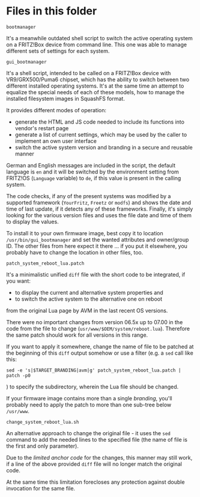 # Files in this folder

`bootmanager`

It's a meanwhile outdated shell script to switch the active operating system on a FRITZ!Box device from command line. This one was able to manage different sets of settings for each system.

`gui_bootmanager`

It's a shell script, intended to be called on a FRITZ!Box device with VR9/GRX500/Puma6 chipset, which has the ability to switch between two different installed operating systems. It's at the same time an attempt to equalize the special needs of each of these models, how to manage the installed filesystem images in SquashFS format.

It provides different modes of operation:

- generate the HTML and JS code needed to include its functions into vendor's restart page
- generate a list of current settings, which may be used by the caller to implement an own user interface
- switch the active system version and branding in a secure and reusable manner

German and English messages are included in the script, the default language is ```en``` and it will be switched by the environment setting from FRITZ!OS (```Language``` variable) to ```de```, if this value is present in the calling system.

The code checks, if any of the present systems was modified by a supported framework (```YourFritz```, ```Freetz``` or ```modfs```) and shows the date and time of last update, if it detects any of these frameworks. Finally, it's simply looking for the various version files and uses the file date and time of them to display the values.

To install it to your own firmware image, best copy it to location ```/usr/bin/gui_bootmanager``` and set the wanted attributes and owner/group ID. The other files from here expect it there ... if you put it elsewhere, you probably have to change the location in other files, too.

`patch_system_reboot_lua.patch`

It's a minimalistic unified ```diff``` file with the short code to be integrated, if you want:

- to display the current and alternative system properties and
- to switch the active system to the alternative one on reboot

from the original Lua page by AVM in the last recent OS versions.

There were no important changes from version 06.5x up to 07.00 in the code from the file to change (```usr/www/$OEM/system/reboot.lua```). Therefore the same patch should work for all versions in this range.

If you want to apply it somewhere, change the name of file to be patched at the beginning of this ```diff``` output somehow or use a filter (e.g. a ```sed``` call like this:

```shell
sed -e 's|$TARGET_BRANDING|avm|g' patch_system_reboot_lua.patch | patch -p0
```

) to specify the subdirectory, wherein the Lua file should be changed.

If your firmware image contains more than a single *branding*, you'll probably need to apply the patch to more than one sub-tree below ```/usr/www```.

`change_system_reboot_lua.sh`

An alternative approach to change the original file - it uses the ```sed``` command to add the needed lines to the specified file (the name of file is the first and only parameter).

Due to the *limited anchor code* for the changes, this manner may still work, if a line of the above provided ```diff``` file will no longer match the original code.

At the same time this limitation forecloses any protection against double invocation for the same file.